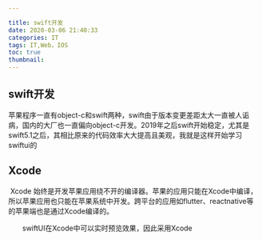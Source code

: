 ```yaml
---

title: swift开发
date: 2020-03-06 21:40:33
categories: IT
tags: IT,Web，IOS
toc: true
thumbnail: 
---
```


## swift开发

​    苹果程序一直有object-c和swift两种，swift由于版本变更差距太大一直被人诟病，国内的大厂也一直偏向object-c开发。2019年之后swift开始稳定，尤其是swift5.1之后，其相比原来的代码效率大大提高且美观，我就是这样开始学习swiftui的

<!--more-->

## Xcode

​      Xcode 始终是开发苹果应用绕不开的编译器。苹果的应用只能在Xcode中编译，所以苹果应用也只能在苹果系统中开发。跨平台的应用如flutter、reactnative等的苹果端也是通过Xcode编译的。

　　swiftUI在Xcode中可以实时预览效果，因此采用Xcode

## 

　

## 

　　

## 

　　

## 

